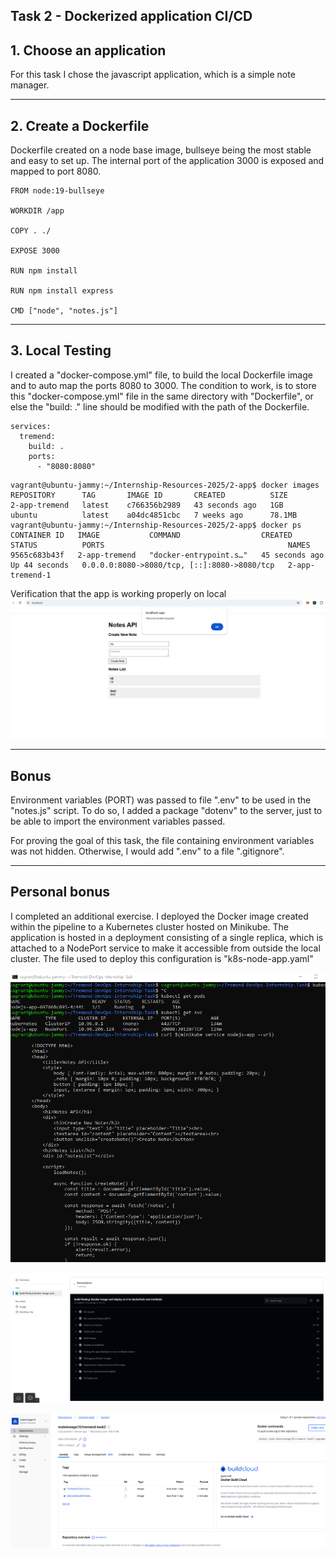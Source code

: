 ## Task 2 - Dockerized application CI/CD

## 1. Choose an application

For this task I chose the javascript application, which is a simple note manager.

---

## 2. Create a Dockerfile

Dockerfile created on a node base image, bullseye being the most stable and easy to set up. The internal port of the application 3000 is exposed and mapped to port 8080.

```
FROM node:19-bullseye

WORKDIR /app

COPY . ./

EXPOSE 3000

RUN npm install

RUN npm install express

CMD ["node", "notes.js"]
```

---

## 3. Local Testing

I created a "docker-compose.yml" file, to build the local Dockerfile image and to auto map the ports 8080 to 3000. The condition to work, is to store this "docker-compose.yml" file in the same directory with "Dockerfile", or else the "build: ." line should be modified with the path of the Dockerfile.

```
services:
  tremend:
    build: .
    ports:
      - "8080:8080"
```


```
vagrant@ubuntu-jammy:~/Internship-Resources-2025/2-app$ docker images
REPOSITORY      TAG       IMAGE ID       CREATED          SIZE
2-app-tremend   latest    c766356b2989   43 seconds ago   1GB
ubuntu          latest    a04dc4851cbc   7 weeks ago      78.1MB
vagrant@ubuntu-jammy:~/Internship-Resources-2025/2-app$ docker ps
CONTAINER ID   IMAGE           COMMAND                  CREATED          STATUS          PORTS                                         NAMES
9565c683b43f   2-app-tremend   "docker-entrypoint.s…"   45 seconds ago   Up 44 seconds   0.0.0.0:8080->8080/tcp, [::]:8080->8080/tcp   2-app-tremend-1
```

Verification that the app is working properly on local
![Notes API test](results/notes_api.png)

---

## Bonus

Environment variables (PORT) was passed to file ".env" to be used in the "notes.js" script. To do so, I added a package "dotenv" to the server, just to be able to import the environment variables passed.

For proving the goal of this task, the file containing environment variables was not hidden. Otherwise, I would add ".env" to a file ".gitignore".

---

## Personal bonus

I completed an additional exercise. I deployed the Docker image created within the pipeline to a Kubernetes cluster hosted on Minikube. The application is hosted in a deployment consisting of a single replica, which is attached to a NodePort service to make it accessible from outside the local cluster. The file used to deploy this configuration is "k8s-node-app.yaml"

![Local testing on minikube cluster](results/k8s.png)

![Pipeline overview](results/pipeline.png)

![Images hashes added to the dockerhub registry](results/hashes.png)